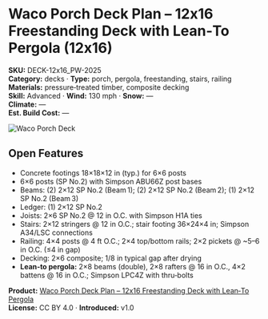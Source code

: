 # Waco Porch Deck Plan – 12x16 Freestanding Deck with Lean‑To Pergola (12x16)
**SKU:** DECK-12x16_PW-2025  
**Category:** decks · **Type:** porch, pergola, freestanding, stairs, railing  
**Materials:** pressure‑treated timber, composite decking  
**Skill:** Advanced · **Wind:** 130 mph · **Snow:** —  
**Climate:** —  
**Est. Build Cost:** —

![Waco Porch Deck](https://i.etsystatic.com/59867749/r/il/d4d395/7136631867/il_fullxfull.7136631867_6hyw.jpg)

## Open Features
- Concrete footings 18×18×12 in (typ.) for 6×6 posts
- 6×6 posts (SP No.2) with Simpson ABU66Z post bases
- Beams: (2) 2×12 SP No.2 (Beam 1); (2) 2×12 SP No.2 (Beam 2); (1) 2×12 SP No.2 (Beam 3)
- Ledger: (1) 2×12 SP No.2 
- Joists: 2×6 SP No.2 @ 12 in O.C. with Simpson H1A ties
- Stairs: 2×12 stringers @ 12 in O.C.; stair footing 36×24×4 in; Simpson A34/LSC connections
- Railing: 4×4 posts @ 4 ft O.C.; 2×4 top/bottom rails; 2×2 pickets @ ~5–6 in O.C. (≤4 in gap)
- Decking: 2×6 composite; 1/8 in typical gap after drying
- **Lean‑to pergola:** 2×8 beams (double), 2×8 rafters @ 16 in O.C., 4×2 battens @ 16 in O.C.; Simpson LPC4Z with thru‑bolts

**Product:** [Waco Porch Deck Plan – 12x16 Freestanding Deck with Lean‑To Pergola](https://bamboodesigns.com/plans/waco-porch-deck-plan-12x16-freestanding-deck-with-lean-to-pergola)  
**License:** CC BY 4.0 · **Introduced:** v1.0
